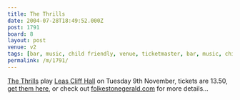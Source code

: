 ```yaml
---
title: The Thrills
date: 2004-07-28T18:49:52.000Z
post: 1791
board: 8
layout: post
venue: v2
tags: [bar, music, child friendly, venue, ticketmaster, bar, music, child friendly, venue, ticketmaster, folkestone, popex, thrills, leas cliff hall]
permalink: /m/1791/
---
```

<a href="/wiki/thrills">The Thrills</a> play <a href="/wiki/leas+cliff+hall">Leas Cliff Hall</a> on Tuesday  9th November, tickets are 13.50, <a href="http://www.wayahead.com/livegigpopex/price.asp?filler1=livegigpopex&code=119402">get them here</a>, or check out <a href="http://www.folkestonegerald.com">folkestonegerald.com</a> for more details...
